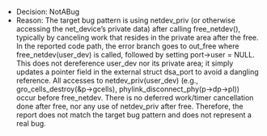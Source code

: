 - Decision: NotABug
- Reason: The target bug pattern is using netdev_priv (or otherwise accessing the net_device’s private data) after calling free_netdev(), typically by canceling work that resides in the private area after the free. In the reported code path, the error branch goes to out_free where free_netdev(user_dev) is called, followed by setting port->user = NULL. This does not dereference user_dev nor its private area; it simply updates a pointer field in the external struct dsa_port to avoid a dangling reference. All accesses to netdev_priv(user_dev) (e.g., gro_cells_destroy(&p->gcells), phylink_disconnect_phy(p->dp->pl)) occur before free_netdev. There is no deferred work/timer cancellation done after free, nor any use of netdev_priv after free. Therefore, the report does not match the target bug pattern and does not represent a real bug.
